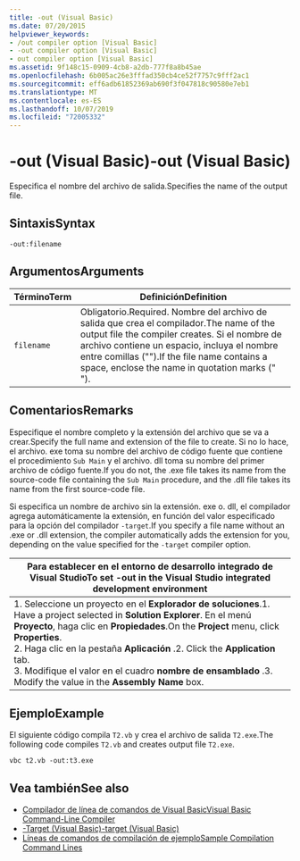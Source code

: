 ```yaml
---
title: -out (Visual Basic)
ms.date: 07/20/2015
helpviewer_keywords:
- /out compiler option [Visual Basic]
- -out compiler option [Visual Basic]
- out compiler option [Visual Basic]
ms.assetid: 9f148c15-0909-4cb8-a2db-777f8a8b45ae
ms.openlocfilehash: 6b005ac26e3fffad350cb4ce52f7757c9fff2ac1
ms.sourcegitcommit: eff6adb61852369ab690f3f047818c90580e7eb1
ms.translationtype: MT
ms.contentlocale: es-ES
ms.lasthandoff: 10/07/2019
ms.locfileid: "72005332"
---
```

# <a name="-out-visual-basic"></a><span data-ttu-id="1491a-102">-out (Visual Basic)</span><span class="sxs-lookup"><span data-stu-id="1491a-102">-out (Visual Basic)</span></span>
<span data-ttu-id="1491a-103">Especifica el nombre del archivo de salida.</span><span class="sxs-lookup"><span data-stu-id="1491a-103">Specifies the name of the output file.</span></span>  
  
## <a name="syntax"></a><span data-ttu-id="1491a-104">Sintaxis</span><span class="sxs-lookup"><span data-stu-id="1491a-104">Syntax</span></span>  
  
```console  
-out:filename  
```  
  
## <a name="arguments"></a><span data-ttu-id="1491a-105">Argumentos</span><span class="sxs-lookup"><span data-stu-id="1491a-105">Arguments</span></span>  
  
|<span data-ttu-id="1491a-106">Término</span><span class="sxs-lookup"><span data-stu-id="1491a-106">Term</span></span>|<span data-ttu-id="1491a-107">Definición</span><span class="sxs-lookup"><span data-stu-id="1491a-107">Definition</span></span>|  
|---|---|  
|`filename`|<span data-ttu-id="1491a-108">Obligatorio.</span><span class="sxs-lookup"><span data-stu-id="1491a-108">Required.</span></span> <span data-ttu-id="1491a-109">Nombre del archivo de salida que crea el compilador.</span><span class="sxs-lookup"><span data-stu-id="1491a-109">The name of the output file the compiler creates.</span></span> <span data-ttu-id="1491a-110">Si el nombre de archivo contiene un espacio, incluya el nombre entre comillas ("").</span><span class="sxs-lookup"><span data-stu-id="1491a-110">If the file name contains a space, enclose the name in quotation marks (" ").</span></span>|  
  
## <a name="remarks"></a><span data-ttu-id="1491a-111">Comentarios</span><span class="sxs-lookup"><span data-stu-id="1491a-111">Remarks</span></span>  
 <span data-ttu-id="1491a-112">Especifique el nombre completo y la extensión del archivo que se va a crear.</span><span class="sxs-lookup"><span data-stu-id="1491a-112">Specify the full name and extension of the file to create.</span></span> <span data-ttu-id="1491a-113">Si no lo hace, el archivo. exe toma su nombre del archivo de código fuente que contiene el procedimiento `Sub Main` y el archivo. dll toma su nombre del primer archivo de código fuente.</span><span class="sxs-lookup"><span data-stu-id="1491a-113">If you do not, the .exe file takes its name from the source-code file containing the `Sub Main` procedure, and the .dll file takes its name from the first source-code file.</span></span>  
  
 <span data-ttu-id="1491a-114">Si especifica un nombre de archivo sin la extensión. exe o. dll, el compilador agrega automáticamente la extensión, en función del valor especificado para la opción del compilador `-target`.</span><span class="sxs-lookup"><span data-stu-id="1491a-114">If you specify a file name without an .exe or .dll extension, the compiler automatically adds the extension for you, depending on the value specified for the `-target` compiler option.</span></span>  
  
|<span data-ttu-id="1491a-115">Para establecer en el entorno de desarrollo integrado de Visual Studio</span><span class="sxs-lookup"><span data-stu-id="1491a-115">To set -out in the Visual Studio integrated development environment</span></span>|  
|---|  
|<span data-ttu-id="1491a-116">1.  Seleccione un proyecto en el **Explorador de soluciones**.</span><span class="sxs-lookup"><span data-stu-id="1491a-116">1.  Have a project selected in **Solution Explorer**.</span></span> <span data-ttu-id="1491a-117">En el menú **Proyecto**, haga clic en **Propiedades**.</span><span class="sxs-lookup"><span data-stu-id="1491a-117">On the **Project** menu, click **Properties**.</span></span> <br /><span data-ttu-id="1491a-118">2.  Haga clic en la pestaña **Aplicación** .</span><span class="sxs-lookup"><span data-stu-id="1491a-118">2.  Click the **Application** tab.</span></span><br /><span data-ttu-id="1491a-119">3.  Modifique el valor en el cuadro **nombre de ensamblado** .</span><span class="sxs-lookup"><span data-stu-id="1491a-119">3.  Modify the value in the **Assembly Name** box.</span></span>|  
  
## <a name="example"></a><span data-ttu-id="1491a-120">Ejemplo</span><span class="sxs-lookup"><span data-stu-id="1491a-120">Example</span></span>  
 <span data-ttu-id="1491a-121">El siguiente código compila `T2.vb` y crea el archivo de salida `T2.exe`.</span><span class="sxs-lookup"><span data-stu-id="1491a-121">The following code compiles `T2.vb` and creates output file `T2.exe`.</span></span>  
  
```console
vbc t2.vb -out:t3.exe  
```  
  
## <a name="see-also"></a><span data-ttu-id="1491a-122">Vea también</span><span class="sxs-lookup"><span data-stu-id="1491a-122">See also</span></span>

- [<span data-ttu-id="1491a-123">Compilador de línea de comandos de Visual Basic</span><span class="sxs-lookup"><span data-stu-id="1491a-123">Visual Basic Command-Line Compiler</span></span>](../../../visual-basic/reference/command-line-compiler/index.md)
- [<span data-ttu-id="1491a-124">-Target (Visual Basic)</span><span class="sxs-lookup"><span data-stu-id="1491a-124">-target (Visual Basic)</span></span>](../../../visual-basic/reference/command-line-compiler/target.md)
- [<span data-ttu-id="1491a-125">Líneas de comandos de compilación de ejemplo</span><span class="sxs-lookup"><span data-stu-id="1491a-125">Sample Compilation Command Lines</span></span>](../../../visual-basic/reference/command-line-compiler/sample-compilation-command-lines.md)
